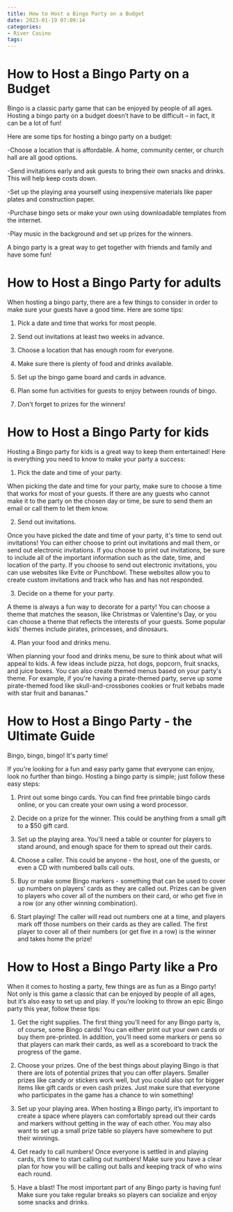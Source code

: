 ```yaml
---
title: How to Host a Bingo Party on a Budget
date: 2023-01-19 07:09:14
categories:
- River Casino
tags:
---
```



#  How to Host a Bingo Party on a Budget

Bingo is a classic party game that can be enjoyed by people of all ages. Hosting a bingo party on a budget doesn’t have to be difficult – in fact, it can be a lot of fun!

Here are some tips for hosting a bingo party on a budget:

-Choose a location that is affordable. A home, community center, or church hall are all good options.

-Send invitations early and ask guests to bring their own snacks and drinks. This will help keep costs down.

-Set up the playing area yourself using inexpensive materials like paper plates and construction paper.

-Purchase bingo sets or make your own using downloadable templates from the internet.

-Play music in the background and set up prizes for the winners.

A bingo party is a great way to get together with friends and family and have some fun!

#  How to Host a Bingo Party for adults

When hosting a bingo party, there are a few things to consider in order to make sure your guests have a good time. Here are some tips:

1. Pick a date and time that works for most people.

2. Send out invitations at least two weeks in advance.

3. Choose a location that has enough room for everyone.

4. Make sure there is plenty of food and drinks available.

5. Set up the bingo game board and cards in advance.

6. Plan some fun activities for guests to enjoy between rounds of bingo.

7. Don't forget to prizes for the winners!

#  How to Host a Bingo Party for kids

Hosting a Bingo party for kids is a great way to keep them entertained! Here is everything you need to know to make your party a success:

1. Pick the date and time of your party.

When picking the date and time for your party, make sure to choose a time that works for most of your guests. If there are any guests who cannot make it to the party on the chosen day or time, be sure to send them an email or call them to let them know.

2. Send out invitations.

Once you have picked the date and time of your party, it's time to send out invitations! You can either choose to print out invitations and mail them, or send out electronic invitations. If you choose to print out invitations, be sure to include all of the important information such as the date, time, and location of the party. If you choose to send out electronic invitations, you can use websites like Evite or Punchbowl. These websites allow you to create custom invitations and track who has and has not responded.

3. Decide on a theme for your party.

A theme is always a fun way to decorate for a party! You can choose a theme that matches the season, like Christmas or Valentine's Day, or you can choose a theme that reflects the interests of your guests. Some popular kids' themes include pirates, princesses, and dinosaurs.

4. Plan your food and drinks menu.

When planning your food and drinks menu, be sure to think about what will appeal to kids. A few ideas include pizza, hot dogs, popcorn, fruit snacks, and juice boxes. You can also create themed menus based on your party's theme. For example, if you're having a pirate-themed party, serve up some pirate-themed food like skull-and-crossbones cookies or fruit kebabs made with star fruit and bananas."

#  How to Host a Bingo Party - the Ultimate Guide

Bingo, bingo, bingo! It's party time!

If you're looking for a fun and easy party game that everyone can enjoy, look no further than bingo. Hosting a bingo party is simple; just follow these easy steps:

1. Print out some bingo cards. You can find free printable bingo cards online, or you can create your own using a word processor.

2. Decide on a prize for the winner. This could be anything from a small gift to a $50 gift card.

3. Set up the playing area. You'll need a table or counter for players to stand around, and enough space for them to spread out their cards.

4. Choose a caller. This could be anyone - the host, one of the guests, or even a CD with numbered balls call outs.

5. Buy or make some Bingo markers - something that can be used to cover up numbers on players' cards as they are called out. Prizes can be given to players who cover all of the numbers on their card, or who get five in a row (or any other winning combination).

6. Start playing! The caller will read out numbers one at a time, and players mark off those numbers on their cards as they are called. The first player to cover all of their numbers (or get five in a row) is the winner and takes home the prize!

#  How to Host a Bingo Party like a Pro

When it comes to hosting a party, few things are as fun as a Bingo party! Not only is this game a classic that can be enjoyed by people of all ages, but it’s also easy to set up and play. If you’re looking to throw an epic Bingo party this year, follow these tips:

1. Get the right supplies. The first thing you’ll need for any Bingo party is, of course, some Bingo cards! You can either print out your own cards or buy them pre-printed. In addition, you’ll need some markers or pens so that players can mark their cards, as well as a scoreboard to track the progress of the game.

2. Choose your prizes. One of the best things about playing Bingo is that there are lots of potential prizes that you can offer players. Smaller prizes like candy or stickers work well, but you could also opt for bigger items like gift cards or even cash prizes. Just make sure that everyone who participates in the game has a chance to win something!

3. Set up your playing area. When hosting a Bingo party, it’s important to create a space where players can comfortably spread out their cards and markers without getting in the way of each other. You may also want to set up a small prize table so players have somewhere to put their winnings.

4. Get ready to call numbers! Once everyone is settled in and playing cards, it’s time to start calling out numbers! Make sure you have a clear plan for how you will be calling out balls and keeping track of who wins each round.

5. Have a blast! The most important part of any Bingo party is having fun! Make sure you take regular breaks so players can socialize and enjoy some snacks and drinks.
